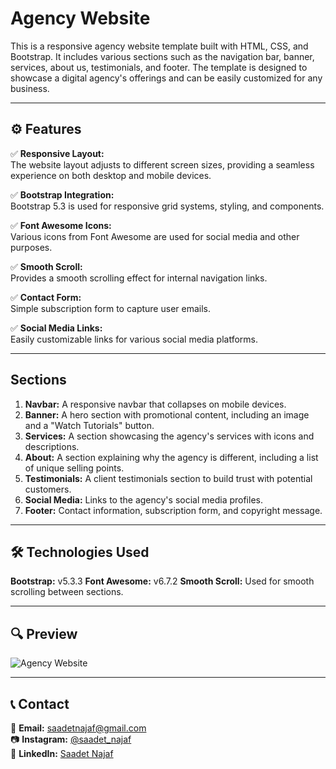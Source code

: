 # Agency Website

This is a responsive agency website template built with HTML, CSS, and Bootstrap. It includes various sections such as the navigation bar, banner, services, about us, testimonials, and footer. The template is designed to showcase a digital agency's offerings and can be easily customized for any business.

---

## ⚙️ Features  

✅ **Responsive Layout:**   
The website layout adjusts to different screen sizes, providing a seamless experience on both desktop and mobile devices.

✅ **Bootstrap Integration:**   
Bootstrap 5.3 is used for responsive grid systems, styling, and components.

✅ **Font Awesome Icons:**   
Various icons from Font Awesome are used for social media and other purposes.

✅ **Smooth Scroll:**   
Provides a smooth scrolling effect for internal navigation links.

✅ **Contact Form:**       
Simple subscription form to capture user emails.

✅ **Social Media Links:**   
Easily customizable links for various social media platforms.

---

## Sections

1. **Navbar:** A responsive navbar that collapses on mobile devices.
2. **Banner:** A hero section with promotional content, including an image and a "Watch Tutorials" button.
3. **Services:** A section showcasing the agency's services with icons and descriptions.
4. **About:** A section explaining why the agency is different, including a list of unique selling points.
5. **Testimonials:** A client testimonials section to build trust with potential customers.
6. **Social Media:** Links to the agency's social media profiles.
7. **Footer:** Contact information, subscription form, and copyright message.

---

## 🛠 Technologies Used  

**Bootstrap:** v5.3.3
**Font Awesome:** v6.7.2
**Smooth Scroll:** Used for smooth scrolling between sections.

---

## 🔍 Preview  

![Agency Website](Bootstrap.gif)  

---

## 📞 Contact  

📩 **Email:** [saadetnajaf@gmail.com](mailto:saadetnajaf@gmail.com)  
📷 **Instagram:** [@saadet_najaf](https://www.instagram.com/saadet_najaf)  
💼 **LinkedIn:** [Saadet Najaf](https://www.linkedin.com/in/saadetnajaf/)  
